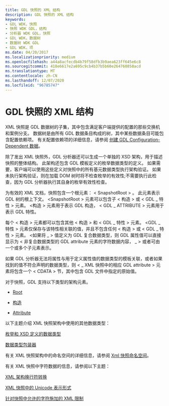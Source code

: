 ```yaml
---
title: GDL 快照的 XML 结构
description: GDL 快照的 XML 结构
keywords:
- GDL WDK，快照
- 快照 WDK GDL，结构
- 分析器 WDK GDL，快照
- GDL WDK，数据树
- 数据树 WDK GDL
- GDL WDK，项
ms.date: 04/20/2017
ms.localizationpriority: medium
ms.openlocfilehash: a44a8acfecdb4b79f58dfb3b9aea623ff645e6c8
ms.sourcegitcommit: 418e6617e2a695c9cb4b37b5b60e264760858acd
ms.translationtype: MT
ms.contentlocale: zh-CN
ms.lasthandoff: 12/07/2020
ms.locfileid: "96785747"
---
```

# <a name="xml-structure-of-gdl-snapshots"></a>GDL 快照的 XML 结构


XML 快照是 GDL 数据树的子集，其中包含满足客户端提供的配置的那些交换机和案例分支。 数据树是由所有 GDL 数据条目构成的树，其中某些数据条目可能包含配置依赖项。 有关配置依赖项的详细信息，请参阅 [创建 GDL Configuration-Dependent 数据](creating-gdl-configuration-dependent-data.md)。

除了发出 XML 快照外，GDL 分析器还可以生成一个单独的 XSD 架构，用于描述快照的整体结构。 此架构还包含 GDL 模板定义的枚举数据类型的定义。 如果需要，客户端可以使用这些定义对快照中的所有基元数据类型执行架构验证。 如果未执行架构验证，则在加载 DOM 树时将不检查枚举的有效性;不需要执行此检查，因为 GDL 分析器执行其自身的枚举有效性检查。

为有效的 XML 文档，快照包含一个根元素： &lt; SnapshotRoot &gt; 。 此元素表示 GDL 树的根上下文。 &lt;SnapshotRoot &gt; 元素可以包含子 &lt; 构造 &gt; 或 &lt; GDL \_ 特性 &gt; 元素。 &lt;构造 &gt; 元素用于表示 GDL 构造， &lt; GDL \_ ATTRIBUTE &gt; 元素用于表示 GDL 特性。

每个 &lt; 构造 &gt; 元素都可以包含其他 &lt; 构造 &gt; 和 &lt; GDL \_ 特性 &gt; 元素。 &lt;GDL \_ 特性 &gt; 元素仅保存与该特性相关联的值，并且不包含任何 &lt; 构造 &gt; 或 &lt; GDL \_ 特性 &gt; 元素。 &lt;如果将 \_ &gt; 值定义为 GDL 复合数据类型，则 GDL 属性值可以直接显示为 &lt; 非复合数据类型的 GDL attribute 元素的字符数据内容， \_ &gt; 或者可由一个或多个子元素表示。

如果 GDL 分析器无法将属性与用于定义属性值的数据类型的模板关联，或者如果找到的值不符合声明的数据类型，则 &lt; \_ XML 快照中的相应 GDL attribute &gt; 元素将包含一个 &lt; CDATA &gt; 节，其中包含 GDL 文件中指定的原始值。

对于快照，GDL 支持以下类型的架构元素。

-   [Root](gdl-schema-root-element.md)

-   [构造](gdl-schema-construct-element.md)

-   [Attribute](gdl-schema-attribute-element.md)

以下主题介绍 XML 快照架构中使用的其他数据类型：

[枚举和 XSD 定义的数据类型](enumerations-and-xsd-defined-data-types.md)

[数据类型包装器](data-type-wrappers.md)

有关 XML 快照架构中的命名空间的详细信息，请参阅 [Xml 快照命名空间](xml-snapshot-namespaces.md)。

有关 XML 快照中字符数据的信息，请参阅以下主题：

[XML 架构换行符转换](xml-schema-linebreak-translations.md)

[XML 快照中的 Unicode 表示形式](unicode-representations-in-xml-snapshots.md)

[针对快照中允许的字符施加的 XML 限制](xml-restrictions-on-allowed-characters-in-snapshots.md)

 

 




